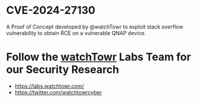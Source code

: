 # CVE-2024-27130

A Proof of Concept developed by @watchTowr to exploit stack overflow vulnerability to obtain RCE on a vulnerable QNAP device.

# Follow the [watchTowr](http://watchTowr.com) Labs Team for our Security Research

- https://labs.watchtowr.com/
- https://twitter.com/watchtowrcyber